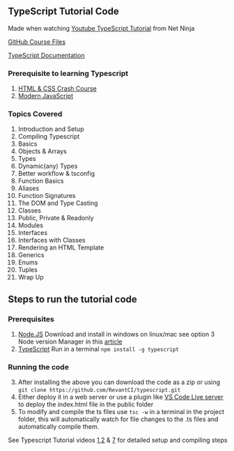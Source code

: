 ## TypeScript Tutorial Code

Made when watching
[Youtube TypeScript Tutorial](https://www.youtube.com/playlist?list=PL4cUxeGkcC9gUgr39Q_yD6v-bSyMwKPUI) from Net Ninja

[GitHub Course Files](https://github.com/iamshaunjp/typescript-tutorial)

[TypeScript Documentation](https://www.typescriptlang.org/docs/)

### Prerequisite to learning Typescript

1. [HTML & CSS Crash Course](https://www.youtube.com/playlist?list=PL4cUxeGkcC9ivBf_eKCPIAYXWzLlPAm6G)
2. [Modern JavaScript](https://www.youtube.com/playlist?list=PL4cUxeGkcC9haFPT7J25Q9GRB_ZkFrQAc)

### Topics Covered

1. Introduction and Setup
2. Compiling Typescript
3. Basics
4. Objects & Arrays
5. Types
6. Dynamic(any) Types
7. Better workflow & tsconfig
8. Function Basics
9. Aliases
10. Function Signatures
11. The DOM and Type Casting
12. Classes
13. Public, Private & Readonly
14. Modules
15. Interfaces
16. Interfaces with Classes
17. Rendering an HTML Template
18. Generics
19. Enums
20. Tuples
21. Wrap Up

## Steps to run the tutorial code

### Prerequisites

1. [Node.JS](https://nodejs.org/en/) Download and install in windows on linux/mac see option 3 Node version Manager in this [article](https://www.digitalocean.com/community/tutorials/how-to-install-node-js-on-ubuntu-22-04)
2. [TypeScript](https://www.typescriptlang.org/) Run in a terminal `npm install -g typescript`

### Running the code

3. After installing the above you can download the code as a zip or using `git clone https://github.com/RevantCI/typescript.git`
4. Either deploy it in a web server or use a plugin like [VS Code Live server](https://marketplace.visualstudio.com/items?itemName=ritwickdey.LiveServer) to deploy the index.html file in the public folder
5. To modify and compile the ts files use `tsc -w` in a terminal in the project folder, this will automatically watch for file changes to the .ts files and automatically compile them.

See Typescript Tutorial videos [1](https://www.youtube.com/watch?v=2pZmKW9-I_k&list=PL4cUxeGkcC9gUgr39Q_yD6v-bSyMwKPUI&index=1),[2](https://www.youtube.com/watch?v=iTZ1-85I77c&list=PL4cUxeGkcC9gUgr39Q_yD6v-bSyMwKPUI&index=2) & [7](https://www.youtube.com/watch?v=Y4IiQY9dNRA&list=PL4cUxeGkcC9gUgr39Q_yD6v-bSyMwKPUI&index=7) for detailed setup and compiling steps
